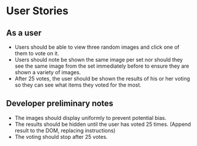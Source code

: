 # User Stories

## As a user
* Users should be able to view three random images and click one of them to vote on it.
* Users should note be shown the same image per set nor should they see the same image from the set immediately before to ensure they are shown a variety of images.
* After 25 votes, the user should be shown the results of his or her voting so they can see what items they voted for the most.

## Developer preliminary notes
* The images should display uniformly to prevent potential bias. 
* The results should be hidden until the user has voted 25 times. (Append result to the DOM, replacing instructions)
* The voting should stop after 25 votes. 